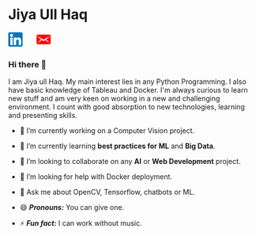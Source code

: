 # Jiya Ull Haq

[![linkedin](linkedin.png)](https://www.linkedin.com/in/jiya-ull-haq-ab25111a0/)&nbsp;&nbsp;&nbsp;&nbsp;&nbsp;&nbsp;&nbsp;[![mail](Mail.png)](mailto:shaik.jiyaullhaq@gmail.com)

### Hi there 👋

I am Jiya ull Haq. My main interest lies in any Python Programming. I also have basic knowledge of Tableau and Docker. I'm always curious to learn new stuff and am very keen on working in a new and challenging environment. I count with good absorption to new technologies, learning and presenting skills.



- 🔭 I’m currently working on a Computer Vision project.

- 🌱 I’m currently learning **best practices for ML** and **Big Data**.

- 👯 I’m looking to collaborate on any **AI** or **Web Development** project.

- 🤔 I’m looking for help with Docker deployment.

- 💬 Ask me about OpenCV, Tensorflow, chatbots or ML.

- 😄 ***Pronouns:*** You can give one.

- ⚡ ***Fun fact:*** I can work without music. 


